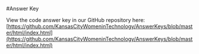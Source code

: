 #Answer Key

View the code answer key in our GitHub repository here: [https://github.com/KansasCityWomeninTechnology/AnswerKeys/blob/master/html/index.html](https://github.com/KansasCityWomeninTechnology/AnswerKeys/blob/master/html/index.html)